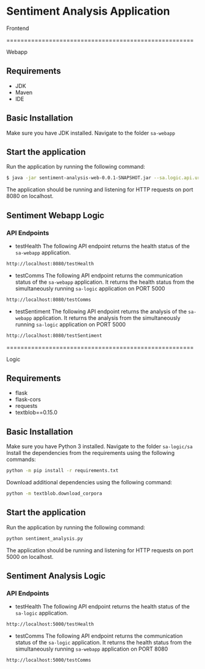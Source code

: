 # Sentiment Analysis Application

Frontend


=====================================================

Webapp

## Requirements

- JDK
- Maven 
- IDE 

## Basic Installation

Make sure you have JDK installed. Navigate to the folder `sa-webapp`

## Start the application

Run the application by running the following command:

```bash
$ java -jar sentiment-analysis-web-0.0.1-SNAPSHOT.jar --sa.logic.api.url=http://localhost:5000 
```

The application should be running and listening for HTTP requests on port 8080 on localhost.

## Sentiment Webapp Logic

### API Endpoints

- testHealth
The following API endpoint returns the health status of the `sa-webapp` application. 

```bash
http://localhost:8080/testHealth
```

- testComms
The following API endpoint returns the communication status of the `sa-webapp` application. It returns the health status from the simultaneously running `sa-logic` application on PORT 5000

```bash
http://localhost:8080/testComms
```
- testSentiment
The following API endpoint returns the analysis of the `sa-webapp` application. It returns the analysis from the simultaneously running `sa-logic` application on PORT 5000

```bash
http://localhost:8080/testSentiment
```



=====================================================

Logic

## Requirements

- flask
- flask-cors 
- requests 
- textblob==0.15.0

## Basic Installation

Make sure you have Python 3 installed. Navigate to the folder `sa-logic/sa` Install the dependencies from the requirements using the following commands:

```bash
python -m pip install -r requirements.txt
```

Download additional dependencies using the following command:

```bash
python -m textblob.download_corpora
```

## Start the application

Run the application by running the following command:

```bash
python sentiment_analysis.py
```

The application should be running and listening for HTTP requests on port 5000 on localhost.

## Sentiment Analysis Logic

### API Endpoints

- testHealth
The following API endpoint returns the health status of the `sa-logic` application. 

```bash
http://localhost:5000/testHealth
```

- testComms
The following API endpoint returns the communication status of the `sa-logic` application. It returns the health status from the simultaneously running `sa-webapp` application on PORT 8080

```bash
http://localhost:5000/testComms
```

